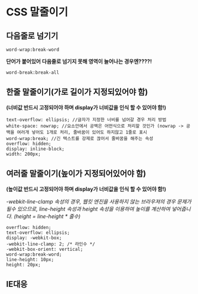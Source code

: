 # CSS 말줄이기
## 다음줄로 넘기기

	word-wrap:break-word
	
**단어가 붙어있어 다음줄로 넘기지 못해 영역이 늘어나는 경우엔????!**  

	word-break:break-all
	
## 한줄 말줄이기(가로 길이가 지정되있어야 함)
**(너비값 반드시 고정되어야 하며 display가 너비값을 인식 할 수 있어야 함!)**  

	text-overflow: ellipsis; //글자가 지정한 너비를 넘어갈 경우 처리 방법
	white-space: nowrap; //요소안에서 공백은 어떤식으로 처리할 것인가 (nowrap -> 공백을 여러개 넣어도 1개로 처리, 줄바꿈이 있어도 하지않고 1줄로 표시
	word-wrap:break; //긴 텍스트를 강제로 끊어서 줄바꿈을 해주는 속성
	overflow: hidden;
	display: inline-block; 
	width: 200px;

	
## 여러줄 말줄이기(높이가 지정되어있어야 함)
**(높이값 반드시 고정되어야 하며 display가 너비값을 인식 할 수 있어야 함!)**

*-webkit-line-clamp 속성의 경우, 웹킷 엔진을 사용하지 않는 브라우져의 경우 문제가 될수 있으므로, line-height 속성과 height 속성을 이용하여 높이를 계산하여 넣어줍니다. (height = line-height \* 줄수)*

	overflow: hidden; 
	text-overflow: ellipsis; 
	display: -webkit-box;
	-webkit-line-clamp: 2; /* 라인수 */	
	-webkit-box-orient: vertical; 
	word-wrap:break-word;
	line-height: 10px;
	height: 20px;
    
    
## IE대응
    